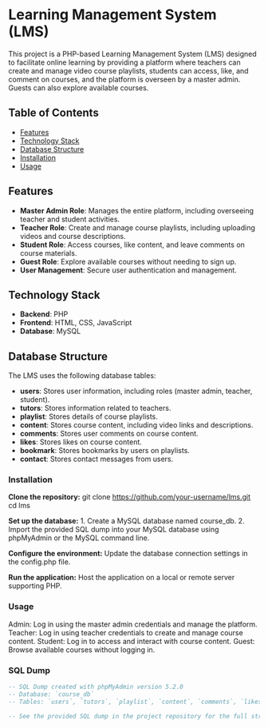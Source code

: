 # Learning Management System (LMS)

This project is a PHP-based Learning Management System (LMS) designed to facilitate online learning by providing a platform where teachers can create and manage video course playlists, students can access, like, and comment on courses, and the platform is overseen by a master admin. Guests can also explore available courses.

## Table of Contents
- [Features](#features)
- [Technology Stack](#technology-stack)
- [Database Structure](#database-structure)
- [Installation](#installation)
- [Usage](#usage)

## Features

- **Master Admin Role**: Manages the entire platform, including overseeing teacher and student activities.
- **Teacher Role**: Create and manage course playlists, including uploading videos and course descriptions.
- **Student Role**: Access courses, like content, and leave comments on course materials.
- **Guest Role**: Explore available courses without needing to sign up.
- **User Management**: Secure user authentication and management.

## Technology Stack

- **Backend**: PHP
- **Frontend**: HTML, CSS, JavaScript
- **Database**: MySQL

## Database Structure

The LMS uses the following database tables:

- **users**: Stores user information, including roles (master admin, teacher, student).
- **tutors**: Stores information related to teachers.
- **playlist**: Stores details of course playlists.
- **content**: Stores course content, including video links and descriptions.
- **comments**: Stores user comments on course content.
- **likes**: Stores likes on course content.
- **bookmark**: Stores bookmarks by users on playlists.
- **contact**: Stores contact messages from users.

### Installation
**Clone the repository:**
git clone https://github.com/your-username/lms.git
cd lms

**Set up the database:**
    1. Create a MySQL database named course_db.
    2. Import the provided SQL dump into your MySQL database using phpMyAdmin or the MySQL command line.

**Configure the environment:**
Update the database connection settings in the config.php file.


**Run the application:**
Host the application on a local or remote server supporting PHP.

### Usage
Admin: Log in using the master admin credentials and manage the platform.
Teacher: Log in using teacher credentials to create and manage course content.
Student: Log in to access and interact with course content.
Guest: Browse available courses without logging in.


### SQL Dump

```sql
-- SQL Dump created with phpMyAdmin version 5.2.0
-- Database: `course_db`
-- Tables: `users`, `tutors`, `playlist`, `content`, `comments`, `likes`, `bookmark`, `contact`

-- See the provided SQL dump in the project repository for the full structure.





